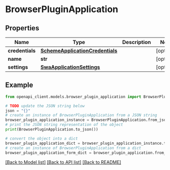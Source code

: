 # BrowserPluginApplication


## Properties

Name | Type | Description | Notes
------------ | ------------- | ------------- | -------------
**credentials** | [**SchemeApplicationCredentials**](SchemeApplicationCredentials.md) |  | [optional] 
**name** | **str** |  | [optional] 
**settings** | [**SwaApplicationSettings**](SwaApplicationSettings.md) |  | [optional] 

## Example

```python
from openapi_client.models.browser_plugin_application import BrowserPluginApplication

# TODO update the JSON string below
json = "{}"
# create an instance of BrowserPluginApplication from a JSON string
browser_plugin_application_instance = BrowserPluginApplication.from_json(json)
# print the JSON string representation of the object
print(BrowserPluginApplication.to_json())

# convert the object into a dict
browser_plugin_application_dict = browser_plugin_application_instance.to_dict()
# create an instance of BrowserPluginApplication from a dict
browser_plugin_application_form_dict = browser_plugin_application.from_dict(browser_plugin_application_dict)
```
[[Back to Model list]](../README.md#documentation-for-models) [[Back to API list]](../README.md#documentation-for-api-endpoints) [[Back to README]](../README.md)


